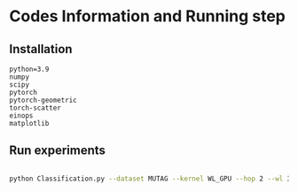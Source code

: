 # Codes Information and Running step

## Installation
```
python=3.9
numpy
scipy
pytorch
pytorch-geometric
torch-scatter
einops
matplotlib

```


## Run experiments
```bash

python Classification.py --dataset MUTAG --kernel WL_GPU --hop 2 --wl 3 --outdir MUTAG

```




